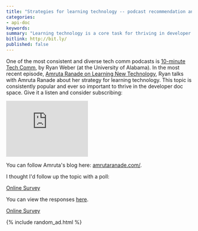 ```yaml
---
title: "Strategies for learning technology -- podcast recommendation and a poll"
categories:
- api-doc
keywords:
summary: "Learning technology is a core task for thriving in developer docs."
bitlink: http://bit.ly/
published: false
---
```


One of the most consistent and diverse tech comm podcasts is [10-minute Tech Comm](https://www.stitcher.com/podcast/10minute-tech-comm), by Ryan Weber (at the University of Alabama). In the most recent episode, [Amruta Ranade on Learning New Technology](https://www.stitcher.com/podcast/uah-technical-writing/10minute-tech-comm/e/supersized-holiday-spectacular-41636141), Ryan talks with Amruta Ranade about her strategy for learning technology. This topic is consistently popular and ever so important to thrive in the developer doc space. Give it a listen and consider subscribing:

<iframe style="border: solid 1px #dedede;"  src="https://app.stitcher.com/splayer/f/73517/55624504" width="220" height="150" frameborder="0" scrolling="no"></iframe>

You can follow Amruta's blog here: [amrutaranade.com/](https://amrutaranade.com/).

I thought I'd follow up the topic with a poll:

<script language="JavaScript" src="https://www.questionpro.com/a/TakePoll?pollID=6258475"></script><noscript><a href="http://www.questionpro.com" title="online survey">Online Survey</a></noscript>

You can view the responses [here](https://www.questionpro.com/a/PollPreview?pollID=6258475).

<script language="JavaScript" src="https://www.questionpro.com/a/TakePoll?pollID=6258475"></script><noscript><a href="http://www.questionpro.com" title="online survey">Online Survey</a></noscript>

{% include random_ad.html %}

